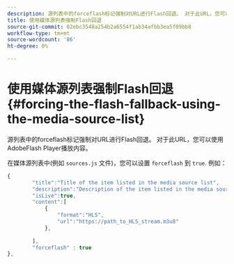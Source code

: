 ```yaml
---
description: 源列表中的forceflash标记强制对URL进行Flash回退。 对于此URL，您可以使用AdobeFlash Player播放内容。
title: 使用媒体源列表强制Flash回退
source-git-commit: 02ebc3548a254b2a6554f1ab34afbb3ea5f09bb8
workflow-type: tm+mt
source-wordcount: '86'
ht-degree: 0%

---
```


# 使用媒体源列表强制Flash回退{#forcing-the-flash-fallback-using-the-media-source-list}

源列表中的forceflash标记强制对URL进行Flash回退。 对于此URL，您可以使用AdobeFlash Player播放内容。

在媒体源列表中(例如 `sources.js` 文件)，您可以设置 `forceflash` 到 `true`. 例如：

```js
{ 
        "title":"Title of the item listed in the media source list",
        "description":"Description of the item listed in the media source list",
        "isLive":true,
        "content":[ 
            { 
                "format":"HLS",
                "url":"https://path_to_HLS_stream.m3u8"
            },
 
        ],
        "forceflash" : true
},
```
